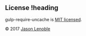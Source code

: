 ## License !heading

gulp-require-uncache is [MIT licensed](./LICENSE).

© 2017 [Jason Lenoble](mailto:jason.lenoble@gmail.com)
